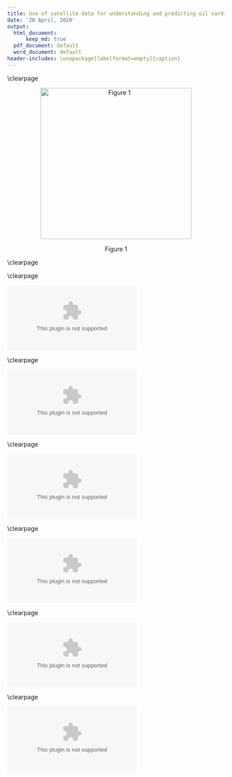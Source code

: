 ```yaml
---
title: Use of satellite data for understanding and predicting oil sardine (*Sardinella longiceps*) catch variability along the southwest coast of India
date: '20 April, 2020'
output:
  html_document:
      keep_md: true
  pdf_document: default
  word_document: default
header-includes: \usepackage[labelformat=empty]{caption}
---
```























\clearpage

<div class="figure" style="text-align: center">
<img src="/Library/Frameworks/R.framework/Versions/3.6/Resources/library/SardineForecast/docs/kerala_study_area_with_inset.jpg" alt="Figure 1" width="350px" />
<p class="caption">Figure 1</p>
</div>

\clearpage



\clearpage



![Figure 2](Figures_files/figure-html/sst.mon2-1.eps)

\clearpage

![Figure 3](Figures_files/figure-html/fig-qtrly-catch-1.eps)


\clearpage

![Figure 4](Figures_files/figure-html/cov.mon-1.eps)

\clearpage





















![Figure 5](Figures_files/figure-html/cov-effects-1.eps)

\clearpage

<!-- 
Define fullrespdat.
--> 





















![Figure 6](Figures_files/figure-html/fitted-loo-1.eps)

\clearpage

































![Figure 7](Figures_files/figure-html/figdmi-makefigure2-1.eps)


